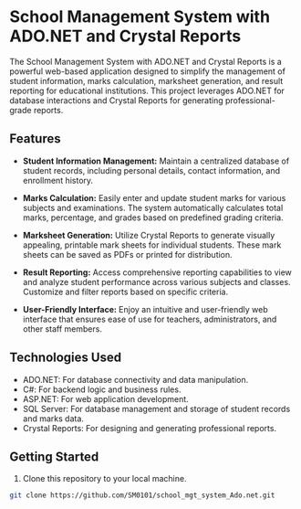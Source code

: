 # School Management System with ADO.NET and Crystal Reports

The School Management System with ADO.NET and Crystal Reports is a powerful web-based application designed to simplify the management of student information, marks calculation, marksheet generation, and result reporting for educational institutions. This project leverages ADO.NET for database interactions and Crystal Reports for generating professional-grade reports.

## Features

- **Student Information Management:** Maintain a centralized database of student records, including personal details, contact information, and enrollment history.

- **Marks Calculation:** Easily enter and update student marks for various subjects and examinations. The system automatically calculates total marks, percentage, and grades based on predefined grading criteria.

- **Marksheet Generation:** Utilize Crystal Reports to generate visually appealing, printable mark sheets for individual students. These mark sheets can be saved as PDFs or printed for distribution.

- **Result Reporting:** Access comprehensive reporting capabilities to view and analyze student performance across various subjects and classes. Customize and filter reports based on specific criteria.

- **User-Friendly Interface:** Enjoy an intuitive and user-friendly web interface that ensures ease of use for teachers, administrators, and other staff members.

## Technologies Used

- ADO.NET: For database connectivity and data manipulation.
- C#: For backend logic and business rules.
- ASP.NET: For web application development.
- SQL Server: For database management and storage of student records and marks data.
- Crystal Reports: For designing and generating professional reports.

## Getting Started

1. Clone this repository to your local machine.

```bash
git clone https://github.com/SM0101/school_mgt_system_Ado.net.git
